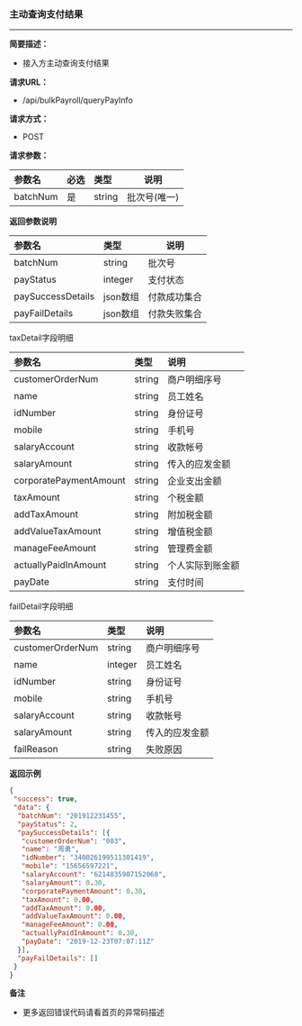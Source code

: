 ### 主动查询支付结果

---

**简要描述：**

* 接入方主动查询支付结果

**请求URL：**

* /api/bulkPayroll/queryPayInfo

**请求方式：**

* POST 

**请求参数：**

| 参数名 | 必选 | 类型 | 说明 |
| :--- | :--- | :--- | --- |
| batchNum | 是 | string | 批次号\(唯一\) |

**返回参数说明**

| 参数名 | 类型 | 说明 |
| :--- | :--- | --- |
| batchNum | string | 批次号 |
| payStatus | integer | 支付状态 |
| paySuccessDetails | json数组 | 付款成功集合 |
| payFailDetails | json数组 | 付款失败集合 |

taxDetail字段明细

| 参数名 | 类型 | 说明 |
| :--- | :--- | :--- |
| customerOrderNum | string | 商户明细序号 |
| name | string | 员工姓名 |
| idNumber | string | 身份证号 |
| mobile | string | 手机号 |
| salaryAccount | string | 收款帐号 |
| salaryAmount | string | 传入的应发金额 |
| corporatePaymentAmount | string | 企业支出金额 |
| taxAmount | string | 个税金额 |
| addTaxAmount | string | 附加税金额 |
| addValueTaxAmount | string | 增值税金额 |
| manageFeeAmount | string | 管理费金额 |
| actuallyPaidInAmount | string | 个人实际到账金额 |
| payDate | string | 支付时间 |

failDetail字段明细

| 参数名 | 类型 | 说明 |
| :--- | :--- | :--- |
| customerOrderNum | string | 商户明细序号 |
| name | integer | 员工姓名 |
| idNumber | string | 身份证号 |
| mobile | string | 手机号 |
| salaryAccount | string | 收款帐号 |
| salaryAmount | string | 传入的应发金额 |
| failReason | string | 失败原因 |

**返回示例**

```json
{
 "success": true,
 "data": {
  "batchNum": "201912231455",
  "payStatus": 2,
  "paySuccessDetails": [{
   "customerOrderNum": "003",
   "name": "周勇",
   "idNumber": "340826199511301419",
   "mobile": "15656597221",
   "salaryAccount": "6214835907152068",
   "salaryAmount": 0.30,
   "corporatePaymentAmount": 0.30,
   "taxAmount": 0.00,
   "addTaxAmount": 0.00,
   "addValueTaxAmount": 0.00,
   "manageFeeAmount": 0.00,
   "actuallyPaidInAmount": 0.30,
   "payDate": "2019-12-23T07:07:11Z"
  }],
  "payFailDetails": []
 }
}
```

**备注**

* 更多返回错误代码请看首页的异常码描述



